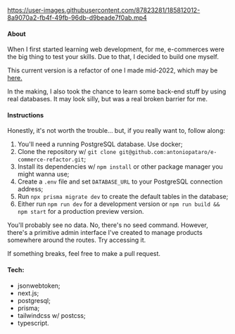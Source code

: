https://user-images.githubusercontent.com/87823281/185812012-8a9070a2-fb4f-49fb-96db-d9beade7f0ab.mp4

#### About
When I first started learning web development, for me, e-commerces were the big thing to test your skills. Due to that, I decided to build one myself.

This current version is a refactor of one I made mid-2022, which may be [here.](https://github.com/antoniopataro/my-sandbox/tree/main/old-projects/e-commerce)

In the making, I also took the chance to learn some back-end stuff by using real databases. It may look silly, but was a real broken barrier for me.

#### Instructions
Honestly, it's not worth the trouble... but, if you really want to, follow along:

1. You'll need a running PostgreSQL database. Use docker;
2. Clone the repository w/ `git clone git@github.com:antoniopataro/e-commerce-refactor.git`;
3. Install its dependencies w/ `npm install` or other package manager you might wanna use;
4. Create a `.env` file and set `DATABASE_URL` to your PostgreSQL connection address;
5. Run `npx prisma migrate dev` to create the default tables in the database;
6. Either run `npm run dev` for a development version or `npm run build && npm start` for a production preview version.

You'll probably see no data. No, there's no seed command. However, there's a primitive admin interface I've created to manage products somewhere around the routes. Try accessing it.

If something breaks, feel free to make a pull request.

#### Tech:
- jsonwebtoken;
- next.js;
- postgresql;
- prisma;
- tailwindcss w/ postcss;
- typescript.
